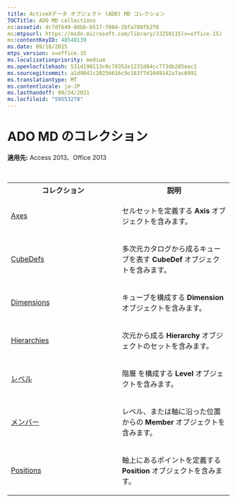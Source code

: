 ```yaml
---
title: ActiveXデータ オブジェクト (ADO) MD コレクション
TOCTitle: ADO MD collections
ms:assetid: dc7df649-80bb-b517-f084-2bfa780fb2f8
ms:mtpsurl: https://msdn.microsoft.com/library/JJ250115(v=office.15)
ms:contentKeyID: 48548139
ms.date: 09/18/2015
mtps_version: v=office.15
ms.localizationpriority: medium
ms.openlocfilehash: 531d198113c0c78352e1231d84cc773db285eac1
ms.sourcegitcommit: a1d9041c20256616c9c183f7d1049142a7ac6991
ms.translationtype: MT
ms.contentlocale: ja-JP
ms.lasthandoff: 09/24/2021
ms.locfileid: "59553278"
---
```

# <a name="ado-md-collections"></a>ADO MD のコレクション

**適用先:** Access 2013、Office 2013

<br/>

<table>
<colgroup>
<col style="width: 50%" />
<col style="width: 50%" />
</colgroup>
<tbody>
<tr class="even">
<th>コレクション</th>
<th>説明</th>
</tr>
<tr class="odd">
<td><p><a href="axes-collection-ado-md.md">Axes</a></p></td>
<td><p>セルセットを定義する <strong>Axis</strong> オブジェクトを含みます。</p></td>
</tr>
<tr class="even">
<td><p><a href="cubedef-object-ado-md.md">CubeDefs</a></p></td>
<td><p>多次元カタログから成るキューブを表す <strong>CubeDef</strong> オブジェクトを含みます。</p></td>
</tr>
<tr class="odd">
<td><p><a href="dimension-object-ado-md.md">Dimensions</a></p></td>
<td><p>キューブを構成する <strong>Dimension</strong> オブジェクトを含みます。</p></td>
</tr>
<tr class="even">
<td><p><a href="hierarchy-object-ado-md.md">Hierarchies</a></p></td>
<td><p>次元から成る <strong>Hierarchy</strong> オブジェクトのセットを含みます。</p></td>
</tr>
<tr class="odd">
<td><p><a href="level-object-ado-md.md">レベル</a></p></td>
<td><p>階層 を構成する <strong>Level</strong> オブジェクトを含みます。</p></td>
</tr>
<tr class="even">
<td><p><a href="members-collection-ado-md.md">メンバー</a></p></td>
<td><p>レベル、または軸に沿った位置からの <strong>Member</strong> オブジェクトを含みます。</p></td>
</tr>
<tr class="odd">
<td><p><a href="positions-collection-ado-md.md">Positions</a></p></td>
<td><p>軸上にあるポイントを定義する <strong>Position</strong> オブジェクトを含みます。</p></td>
</tr>
</tbody>
</table>

<br/>
